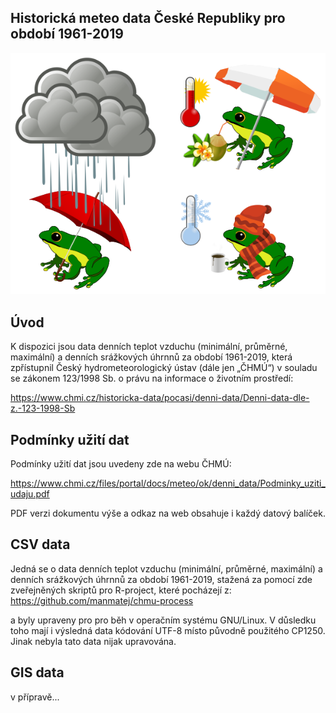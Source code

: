 
## Historická meteo data České Republiky pro období 1961-2019

![meteo icon](img/meteo_ikony_vse.png)

## Úvod

K dispozici jsou data denních teplot vzduchu (minimální, průměrné, maximální) a denních srážkových úhrnnů za období 1961-2019, která zpřístupnil Český hydrometeorologický ústav (dále jen „ČHMÚ“) v souladu se zákonem 123/1998 Sb. o právu na informace o životním prostředí:

https://www.chmi.cz/historicka-data/pocasi/denni-data/Denni-data-dle-z.-123-1998-Sb

## Podmínky užití dat

Podmínky užití dat jsou uvedeny zde na webu ČHMÚ:

https://www.chmi.cz/files/portal/docs/meteo/ok/denni_data/Podminky_uziti_udaju.pdf

PDF verzi dokumentu výše a odkaz na web obsahuje i každý datový balíček.

## CSV data

Jedná se o data denních teplot vzduchu (minimální, průměrné, maximální) a denních srážkových úhrnnů za období 1961-2019, stažená za pomocí zde zveřejněných skriptů pro R-project, které pocházejí z:
https://github.com/manmatej/chmu-process

a byly upraveny pro pro běh v operačním systému GNU/Linux. V důsledku toho mají i výsledná data kódování UTF-8 místo původně použitého CP1250. Jinak nebyla tato data nijak upravována.

## GIS data

v přípravě...
